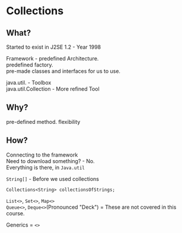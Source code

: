 # Collections

## What?
Started to exist in J2SE 1.2 - Year 1998  

Framework - predefined Architecture.  
predefined factory.  
pre-made classes and interfaces for us to use.  

java.util. - Toolbox  
java.util.Collection - More refined Tool

## Why?
pre-defined method.
flexibility

## How? 
Connecting to the framework  
Need to download something?  - No.  
Everything is there, in ``Java.util``

``String[]`` - Before we used collections  


``Collections<String> collectionsOfStrings;``  


``List<>``, ``Set<>``, ``Map<>``  
``Queue<>``, ``Deque<>``(Pronounced "Deck") = These are not covered in this course.

Generics  = ``<>``